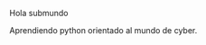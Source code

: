 Hola submundo

Aprendiendo python orientado al mundo de cyber.
<!---
gumerzzzindo/gumerzzzindo is a ✨ special ✨ repository because its `patosmisfollowers.md` (this file) appears on your GitHub profile.
You can click the Preview link to take a look at your changes.
--->
